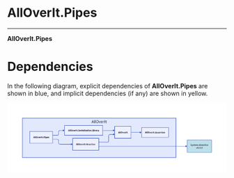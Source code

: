 # AllOverIt.Pipes
---
**AllOverIt.Pipes**

# Dependencies
In the following diagram, explicit dependencies of **AllOverIt.Pipes** are shown in blue, and implicit dependencies (if any) are shown in yellow.

<img src="../../images/dependencies/alloverit-pipes.png" width="800"/>